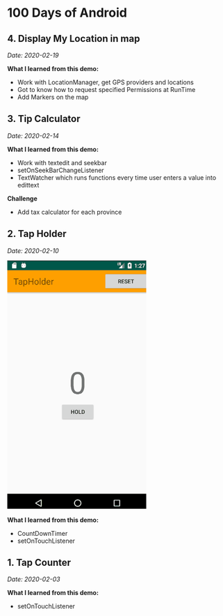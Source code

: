 # 100 Days of Android


## 4. Display My Location in map

*Date: 2020-02-19*

**What I learned from this demo:**

* Work with LocationManager, get GPS providers and locations
* Got to know how to request specified Permissions at RunTime
* Add Markers on the map


## 3. Tip Calculator

*Date: 2020-02-14*


**What I learned from this demo:**

* Work with textedit and seekbar
* setOnSeekBarChangeListener
* TextWatcher which runs functions every time user enters a value into edittext

**Challenge**

* Add tax calculator for each province


## 2. Tap Holder

*Date: 2020-02-10*

![TapHolder.gif](images/project2.gif)

**What I learned from this demo:**

* CountDownTimer
* setOnTouchListener



## 1. Tap Counter

*Date: 2020-02-03*


**What I learned from this demo:**

* setOnTouchListener

